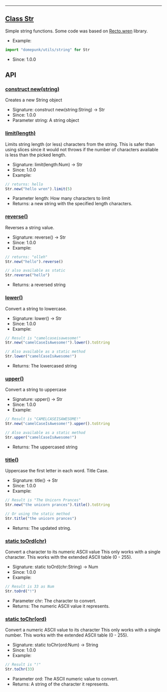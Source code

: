 <!-- file: domepunk/utils/string.wren -->
<!-- documentation automatically generated using domepunk/tools/doc -->
---
## [Class Str](https://github.com/ninjascl/domepunk/blob/main/domepunk/utils/string.wren#L11)


Simple string functions.
Some code was based on [Recto.wren](https://github.com/BrianOtto/Recto/blob/master/Recto.wren) library.
- Example:
```js
import "domepunk/utils/string" for Str
```
- Since: 1.0.0

## API

### [construct new(string)](https://github.com/ninjascl/domepunk/blob/main/domepunk/utils/string.wren#L70)


Creates a new String object
- Signature: construct new(string:String) -> Str
- Since: 1.0.0
- Parameter string: A string object

### [limit(length)](https://github.com/ninjascl/domepunk/blob/main/domepunk/utils/string.wren#L89)


Limits string length (or less) characters from the string.
This is safer than using slices since it would not
throws if the number of characters available is less than
the picked length.
- Signature: limit(length:Num) -> Str
- Since: 1.0.0
- Example:
```js
// returns: hello
Str.new("hello wren").limit(5)
```
- Parameter length: How many characters to limit
- Returns: a new string with the specified length characters.

### [reverse()](https://github.com/ninjascl/domepunk/blob/main/domepunk/utils/string.wren#L107)


Reverses a string value.
- Signature: reverse() -> Str
- Since: 1.0.0
- Example:
```js
// returns: "olleh"
Str.new("hello").reverse()

// also available as static
Str.reverse("hello")
```
- Returns: a reversed string

### [lower()](https://github.com/ninjascl/domepunk/blob/main/domepunk/utils/string.wren#L125)


Convert a string to lowercase.
- Signature: lower() -> Str
- Since: 1.0.0
- Example:
```js
// Result is "camelcaseisawesome!"
Str.new("camelCaseIsAwesome!").lower().toString

// Also available as a static method
Str.lower("camelCaseIsAwesome!")
```
- Returns: The lowercased string

### [upper()](https://github.com/ninjascl/domepunk/blob/main/domepunk/utils/string.wren#L149)


Convert a string to uppercase
- Signature: upper() -> Str
- Since: 1.0.0
- Example:
```js
// Result is "CAMELCASEISAWESOME!"
Str.new("camelCaseIsAwesome!").upper().toString

// Also available as a static method
Str.upper("camelCaseIsAwesome!")
```
- Returns: The uppercased string

### [title()](https://github.com/ninjascl/domepunk/blob/main/domepunk/utils/string.wren#L173)


Uppercase the first letter in each word. Title Case.
- Signature: title() -> Str
- Since: 1.0.0
- Example:
```js
// Result is "The Unicorn Prances"
Str.new("the unicorn prances").title().toString

// Or using the static method
Str.title("the unicorn prances")
````
- Returns: The updated string.

### [static toOrd(chr)](https://github.com/ninjascl/domepunk/blob/main/domepunk/utils/string.wren#L220)


Convert a character to its numeric ASCII value
This only works with a single character.
This works with the extended ASCII table (0 - 255).
- Signature: static toOrd(chr:String) -> Num
- Since: 1.0.0
- Example:
```js
// Result is 33 as Num
Str.toOrd("!")
```
- Parameter chr: The character to convert.
- Returns: The numeric ASCII value it represents.

### [static toChr(ord)](https://github.com/ninjascl/domepunk/blob/main/domepunk/utils/string.wren#L241)


Convert a numeric ASCII value to its character
This only works with a single number.
This works with the extended ASCII table (0 - 255).
- Signature: static toChr(ord:Num) -> String
- Since: 1.0.0
- Example:
```js
// Result is "!"
Str.toChr(33)
```
- Parameter ord: The ASCII numeric value to convert.
- Returns: A string of the character it represents.
